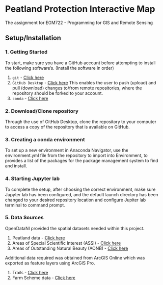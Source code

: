 # Peatland Protection Interactive Map
The assignment for EGM722 -  Programming for GIS and Remote Sensing

## Setup/Installation 

### 1. Getting Started
To start, make sure you have a GitHub account before attempting to install the following software’s. 
(Install the software in order)

1. `git` - [Click here](https://git-scm.com/downloads)
2. `GitHub Desktop` - [Click here](https://github.com/apps/desktop)
This enables the user to push (upload) and pull (download) changes to/from remote repositories, where the repository should be forked to your account.
3. `conda` - [Click here](https://www.anaconda.com/docs/getting-started/anaconda/install)
   
### 2. Download/Clone repository
Through the use of GitHub Desktop, clone the repository to your computer to access a copy of the repository that is available on GitHub. 

### 3. Creating a conda environment
To set up a new environment in Anaconda Navigator, use the environment.yml file from the repository to import into Environment, to provides a list of the packages for the package management system to find and install.

### 4. Starting Jupyter lab
To complete the setup, after choosing the correct environment, make sure Jupyter lab has been configured, and the default launch directory has been changed to  your desired repository location and configure Jupiter lab terminal to command prompt.

### 5. Data Sources
OpenDataNI provided the spatial datasets needed within this project.

1. Peatland data - [Click here](https://admin.opendatani.gov.uk/dataset/priority-habitats-peatland/resource/79198aff-6624-4446-9bb6-e2c462c8c40f)
2. Areas of Special Scientific Interest (ASSI) - [Click here](https://www.opendatani.gov.uk/dataset/areas-of-special-scientific-interest)
3. Areas of Outstanding Natural Beauty (AONB) - [Click here](https://admin.opendatani.gov.uk/dataset/areas-of-outstanding-natural-beauty)

Additional data required was obtained from ArcGIS Online which was exported as feature layers using ArcGIS Pro.

1. Trails - [Click here](https://www.arcgis.com/home/item.html?id=881115156f08432a8dbd38b40d56bc4a)
2. Farm Scheme data - [Click here](https://www.arcgis.com/home/item.html?id=881115156f08432a8dbd38b40d56bc4a)